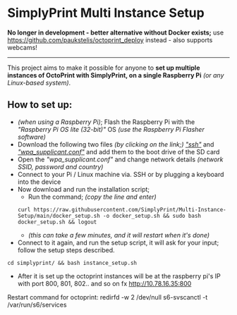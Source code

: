 # SimplyPrint Multi Instance Setup

**No longer in development - better alternative without Docker exists;** use https://github.com/paukstelis/octoprint_deploy instead - also supports webcams!
________

This project aims to make it possible for anyone to **set up multiple instances of OctoPrint with SimplyPrint, on a single Raspberry Pi** _(or any Linux-based system)_.

## How to set up:
* _(when using a Raspberry Pi)_; Flash the Raspberry Pi with the _"Raspberry Pi OS lite (32-bit)"_ OS _(use the Raspberry Pi Flasher software)_
* Download the following two files _(by clicking on the link;)_ _["ssh"](https://simplyprint.io/multi-instance/dwnld?num=1)_ and _["wpa_supplicant.conf"](https://simplyprint.io/multi-instance/dwnld?num=2)_ and add them to the boot drive of the SD card
* Open the _"wpa_supplicant.conf"_ and change network details _(network SSID, password and country)_
* Connect to your Pi / Linux machine via. SSH or by plugging a keyboard into the device
* Now download and run the installation script;
  * Run the command; _(copy the line and enter)_
   ```shell
   curl https://raw.githubusercontent.com/SimplyPrint/Multi-Instance-Setup/main/docker_setup.sh -o docker_setup.sh && sudo bash docker_setup.sh && logout
   ```
   * _(this can take a few minutes, and it will restart when it's done)_
* Connect to it again, and run the setup script, it will ask for your input; follow the setup steps described.
```shell
cd simplyprint/ && bash instance_setup.sh
```
* After it is set up the octoprint instances will be at the raspberry pi's IP with port 800, 801, 802.. and so on fx http://10.78.16.35:800

Restart command for octoprint: redirfd -w 2 /dev/null s6-svscanctl -t /var/run/s6/services
